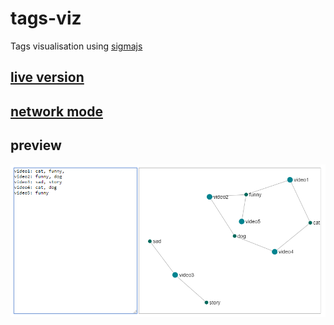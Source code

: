 # tags-viz

Tags visualisation using [sigmajs](http://sigmajs.org/)

## [live version](https://klemek.github.io/tags-viz/index.html)
## [network mode](https://klemek.github.io/tags-viz/net.html)

## preview
![preview](preview.png)
